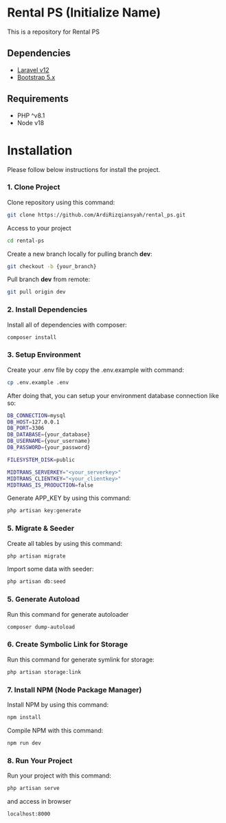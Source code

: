 # Rental PS (Initialize Name)

This is a repository for Rental PS

## Dependencies

-   [Laravel v12](https://laravel.com/)
-   [Bootstrap 5.x](https://getbootstrap.com/)

## Requirements

-   PHP ^v8.1
-   Node v18

# Installation

Please follow below instructions for install the project.

### 1. Clone Project

Clone repository using this command:

```bash
git clone https://github.com/ArdiRizqiansyah/rental_ps.git
```

Access to your project

```bash
cd rental-ps
```

Create a new branch locally for pulling branch **dev**:

```bash
git checkout -b {your_branch}
```

Pull branch **dev** from remote:

```bash
git pull origin dev
```

### 2. Install Dependencies

Install all of dependencies with composer:

```bash
composer install
```

### 3. Setup Environment

Create your .env file by copy the .env.example with command:

```bash
cp .env.example .env
```

After doing that, you can setup your environment database connection like so:

```bash
DB_CONNECTION=mysql
DB_HOST=127.0.0.1
DB_PORT=3306
DB_DATABASE={your_database}
DB_USERNAME={your_username}
DB_PASSWORD={your_password}

FILESYSTEM_DISK=public

MIDTRANS_SERVERKEY="<your_serverkey>"
MIDTRANS_CLIENTKEY="<your_clientkey>"
MIDTRANS_IS_PRODUCTION=false
```

Generate APP_KEY by using this command:

```bash
php artisan key:generate
```

### 5. Migrate & Seeder

Create all tables by using this command:

```bash
php artisan migrate
```

Import some data with seeder:

```bash
php artisan db:seed
```

### 5. Generate Autoload

Run this command for generate autoloader

```bash
composer dump-autoload
```

### 6. Create Symbolic Link for Storage

Run this command for generate symlink for storage:

```bash
php artisan storage:link
```

### 7. Install NPM (Node Package Manager)

Install NPM by using this command:

```bash
npm install
```

Compile NPM with this command:

```bash
npm run dev
```

### 8. Run Your Project

Run your project with this command:

```bash
php artisan serve
```

and access in browser

```bash
localhost:8000
```